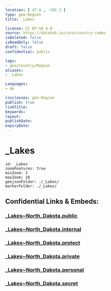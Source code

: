 ```yaml
---
location: [ 47.8 , -102.3 ] 
type: geo-Region
title: _Lakes

license: CC BY-SA 4.0
source: https://datahub.io/core/country-codes
isDeleted: false
isReadOnly: false
draft: false
confidential: public

tags:
- geo/Country/Region
aliases:
- _Lakes

Languages:
- de

cssclasses: geo-Region
publish: true
linkTitle: 
keywords: 
layout: 
publishDate: 
expiryDate: 
---
```


# _Lakes

```leaflet
id: _Lakes
zoomFeatures: true 
minZoom: 2 
maxZoom: 18
geojsonFolder: ./_Lakes/
markerFolder: ./_Lakes/
```


## Confidential Links & Embeds: 

### [_Lakes~North_Dakota.public](/_public/\Earth\Continent\America~North\USA\USA~Central\North_Dakota_Lakes~North_Dakota.public.md) 

### [_Lakes~North_Dakota.internal](/_internal/\Earth\Continent\America~North\USA\USA~Central\North_Dakota_Lakes~North_Dakota.internal.md) 

### [_Lakes~North_Dakota.protect](/_protect/\Earth\Continent\America~North\USA\USA~Central\North_Dakota_Lakes~North_Dakota.protect.md) 

### [_Lakes~North_Dakota.private](/_private/\Earth\Continent\America~North\USA\USA~Central\North_Dakota_Lakes~North_Dakota.private.md) 

### [_Lakes~North_Dakota.personal](/_personal/\Earth\Continent\America~North\USA\USA~Central\North_Dakota_Lakes~North_Dakota.personal.md) 

### [_Lakes~North_Dakota.secret](/_secret/\Earth\Continent\America~North\USA\USA~Central\North_Dakota_Lakes~North_Dakota.secret.md)


